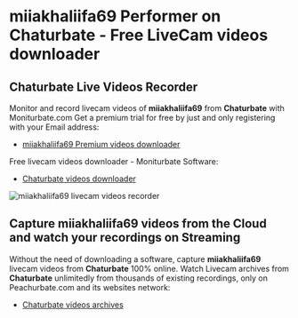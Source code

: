 # miiakhaliifa69 Performer on Chaturbate - Free LiveCam videos downloader

## Chaturbate Live Videos Recorder

Monitor and record livecam videos of **miiakhaliifa69** from **Chaturbate** with Moniturbate.com
Get a premium trial for free by just and only registering with your Email address:
* [miiakhaliifa69 Premium videos downloader](https://moniturbate.com/request-demo-licence-key.html)

Free livecam videos downloader - Moniturbate Software:
* [Chaturbate videos downloader](https://moniturbate.com/moniturbate-download-software.html)

![miiakhaliifa69 livecam videos recorder](https://peachurnet.com/templates/moniturbate-software.png)


## Capture miiakhaliifa69 videos from the Cloud and watch your recordings on Streaming

Without the need of downloading a software, capture **miiakhaliifa69** livecam videos from **Chaturbate** 100% online.
Watch Livecam archives from **Chaturbate** unlimitedly from thousands of existing recordings, only on Peachurbate.com and its websites network:
* [Chaturbate videos archives](https://peachurnet.com/)